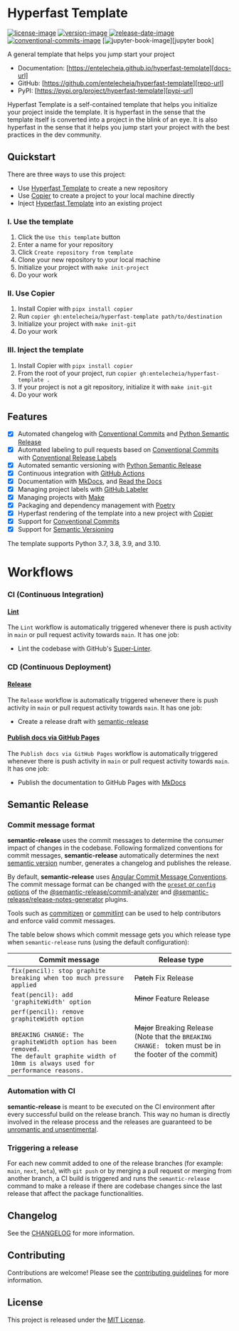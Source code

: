 # Hyperfast Template

[![license-image]][license-url]
[![version-image]][release-url]
[![release-date-image]][release-url]
[![conventional-commits-image]][conventional commits]
[![jupyter-book-image]][jupyter book]

<!-- Links: -->
[hyperfast template]: https://github.com/entelecheia/hyperfast-template

[license-image]: https://img.shields.io/github/license/entelecheia/hyperfast-template
[license-url]: https://github.com/entelecheia/hyperfast-template/blob/main/LICENSE
[version-image]: https://img.shields.io/github/v/release/entelecheia/hyperfast-template?sort=semver
[release-date-image]: https://img.shields.io/github/release-date/entelecheia/hyperfast-template
[release-url]: https://github.com/entelecheia/hyperfast-template/releases
[conventional-commits-image]: https://img.shields.io/badge/Conventional%20Commits-1.0.0-%23FE5196?logo=conventionalcommits&logoColor=white
[jupyter-book-image]: https://jupyterbook.org/en/stable/_images/badge.svg

[repo-url]: https://github.com/entelecheia/hyperfast-template
[pypi-url]: https://pypi.org/project/hyperfast-template
[docs-url]: https://entelecheia.github.io/hyperfast-template
[changelog]: https://github.com/entelecheia/hyperfast-template/blob/main/CHANGELOG.md
[contributing guidelines]: https://github.com/entelecheia/hyperfast-template/blob/main/CONTRIBUTING.md
<!-- Links: -->

A general template that helps you jump start your project

- Documentation: [https://entelecheia.github.io/hyperfast-template][docs-url]
- GitHub: [https://github.com/entelecheia/hyperfast-template][repo-url]
- PyPI: [https://pypi.org/project/hyperfast-template][pypi-url]

Hyperfast Template is a self-contained template that helps you initialize your project inside the template. It is hyperfast in the sense that the template itself is converted into a project in the blink of an eye. It is also hyperfast in the sense that it helps you jump start your project with the best practices in the dev community.

## Quickstart

There are three ways to use this project:

- Use [Hyperfast Template] to create a new repository
- Use [Copier] to create a project to your local machine directly
- Inject [Hyperfast Template] into an existing project

### I. Use the template

1. Click the `Use this template` button
2. Enter a name for your repository
3. Click `Create repository from template`
4. Clone your new repository to your local machine
5. Initialize your project with `make init-project`
6. Do your work

### II. Use Copier

1. Install Copier with `pipx install copier`
2. Run `copier gh:entelecheia/hyperfast-template path/to/destination`
3. Initialize your project with `make init-git`
4. Do your work

### III. Inject the template

1. Install Copier with `pipx install copier`
2. From the root of your project, run `copier gh:entelecheia/hyperfast-template .`
3. If your project is not a git repository, initialize it with `make init-git`
4. Do your work

## Features


- [x] Automated changelog with [Conventional Commits] and [Python Semantic Release]
- [x] Automated labeling to pull requests based on [Conventional Commits] with [Conventional Release Labels]
- [x] Automated semantic versioning with [Python Semantic Release]
- [x] Continuous integration with [GitHub Actions]
- [x] Documentation with [MkDocs], and [Read the Docs]
- [x] Managing project labels with [GitHub Labeler]
- [x] Managing projects with [Make]
- [x] Packaging and dependency management with [Poetry]
- [x] Hyperfast rendering of the template into a new project with [Copier]
- [x] Support for [Conventional Commits]
- [x] Support for [Semantic Versioning]

The template supports Python 3.7, 3.8, 3.9, and 3.10.

[conventional commits]: https://conventionalcommits.org
[conventional release labels]: https://github.com/marketplace/actions/conventional-release-labels
[copier]: https://copier.readthedocs.io
[dependabot]: https://dependabot.com/
[github actions]: https://github.com/features/actions
[github labeler]: https://github.com/marketplace/actions/github-labeler
[isort]: https://pycqa.github.io/isort/
[make]: https://www.gnu.org/software/make/
[mkdocs]: https://www.mkdocs.org
[myst]: https://myst-parser.readthedocs.io/
[poetry]: https://python-poetry.org/
[pre-commit]: https://pre-commit.com/
[prettier]: https://prettier.io/
[python semantic release]: https://python-semantic-release.readthedocs.io/en/latest/
[read the docs]: https://readthedocs.org/
[release drafter]: https://github.com/release-drafter/release-drafter
[safety]: https://github.com/pyupio/safety
[semantic versioning]: https://semver.org
[xdoctest]: https://github.com/Erotemic/xdoctest

# Workflows

### CI (Continuous Integration)

#### [Lint](.github/workflows/ci-linter.yaml)

The `Lint` workflow is automatically triggered whenever there is push activity in `main` or pull request activity towards `main`. It has one job:

- Lint the codebase with GitHub's [Super-Linter](https://github.com/github/super-linter).

### CD (Continuous Deployment)

#### [Release](.github/workflows/cd-release.yaml)

The `Release` workflow is automatically triggered whenever there is push activity in `main` or pull request activity towards `main`. It has one job:

- Create a release draft with [semantic-release](https://github.com/semantic-release/semantic-release)

#### [Publish docs via GitHub Pages](.github/workflows/cd-cd-publish.yaml)

The `Publish docs via GitHub Pages` workflow is automatically triggered whenever there is push activity in `main` or pull request activity towards `main`. It has one job:

- Publish the documentation to GitHub Pages with [MkDocs](https://www.mkdocs.org/)

## Semantic Release

### Commit message format

**semantic-release** uses the commit messages to determine the consumer impact of changes in the codebase.
Following formalized conventions for commit messages, **semantic-release** automatically determines the next [semantic version](https://semver.org) number, generates a changelog and publishes the release.

By default, **semantic-release** uses [Angular Commit Message Conventions](https://github.com/angular/angular/blob/master/CONTRIBUTING.md#-commit-message-format).
The commit message format can be changed with the [`preset` or `config` options](docs/usage/configuration.md#options) of the [@semantic-release/commit-analyzer](https://github.com/semantic-release/commit-analyzer#options) and [@semantic-release/release-notes-generator](https://github.com/semantic-release/release-notes-generator#options) plugins.

Tools such as [commitizen](https://github.com/commitizen/cz-cli) or [commitlint](https://github.com/conventional-changelog/commitlint) can be used to help contributors and enforce valid commit messages.

The table below shows which commit message gets you which release type when `semantic-release` runs (using the default configuration):

| Commit message                                                                                                                                                                                   | Release type                                                                                                    |
| ------------------------------------------------------------------------------------------------------------------------------------------------------------------------------------------------ | --------------------------------------------------------------------------------------------------------------- |
| `fix(pencil): stop graphite breaking when too much pressure applied`                                                                                                                             | ~~Patch~~ Fix Release                                                                                           |
| `feat(pencil): add 'graphiteWidth' option`                                                                                                                                                       | ~~Minor~~ Feature Release                                                                                       |
| `perf(pencil): remove graphiteWidth option`<br><br>`BREAKING CHANGE: The graphiteWidth option has been removed.`<br>`The default graphite width of 10mm is always used for performance reasons.` | ~~Major~~ Breaking Release <br /> (Note that the `BREAKING CHANGE: ` token must be in the footer of the commit) |

### Automation with CI

**semantic-release** is meant to be executed on the CI environment after every successful build on the release branch.
This way no human is directly involved in the release process and the releases are guaranteed to be [unromantic and unsentimental](http://sentimentalversioning.org).

### Triggering a release

For each new commit added to one of the release branches (for example: `main`, `next`, `beta`), with `git push` or by merging a pull request or merging from another branch, a CI build is triggered and runs the `semantic-release` command to make a release if there are codebase changes since the last release that affect the package functionalities.
## Changelog

See the [CHANGELOG] for more information.

## Contributing

Contributions are welcome! Please see the [contributing guidelines] for more information.

## License

This project is released under the [MIT License][license-url].
